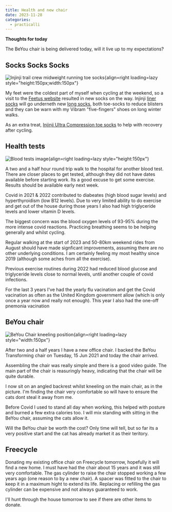 ```yaml
---
title: Health and new chair
date: 2023-11-28
categories:
  - practicalli
---
```


**Thoughts for today**

The BeYou chair is being delivered today, will it live up to my expectations?

<!-- more -->

## Socks Socks Socks

![Injinji trail crew midweight running toe socks](https://feetus.co.uk/wp-content/uploads/2020/11/213170_gra_5-min.png){align=right loading=lazy style="height:150px;width:150px"}

My feet were the coldest part of myself when cycling at the weekend, so a visit to the [Feetus website](https://feetus.co.uk/) resulted in new socks on the way. Injinji [liner socks](https://feetus.co.uk/shop/injinji-liner-lightweight-coolmax-mini-crew-toe-socks-gray/) will go underneth new [long socks](https://feetus.co.uk/shop/injinji-trail-crew-midweight-running-toe-socks-granite/), both toe-socks to reduce blisters and they can be warn with my Vibram "five-fingers" shoes on long winter walks. 

As an extra treat, [Injinji Ultra Compression toe socks](https://feetus.co.uk/shop/injinji-ultra-compression-otc-toe-socks-black/) to help with recovery after cycling.


## Health tests

![Blood tests image](https://www.oncozine.com/wp-content/uploads/2019/05/Fotolia_202377709_Subscription_Monthly_M.jpg){align=right loading=lazy style="height:150px"}

A two and a half hour round trip walk to the hospital for another blood test.  There are closer places to get tested, although they did not have dates available before starting work.  Its a good excuse to get some exercise.  Results should be available early next week.

Covid in 2021 & 2022 contributed to diabeates (high blood sugar levels) and hyperthyroidism (low B12 levels). Due to very limited ability to do exercise and get out of the house during those years I also had high triglyceride levels and lower vitamin D levels.

The biggest concern was the blood oxygen levels of 93-95% during the more intense covid reactions.  Practicing breathing seems to be helping generally and whilst cycling.

Regular walking at the start of 2023 and 50-80km weekend rides from August should have made signficant improvements, assuming there are no other underlying conditions.  I am certainly feeling my most healthy since 2019 (although some aches from all the exercise).

Previous exercise routines during 2022 had reduced blood glucose and triglyceride levels close to normal levels, until another couple of covid infections.

For the last 3 years I've had the yearly flu vacination and get the Covid vacination as often as the United Kingdom government allow (which is only once a year now and really not enough).  This year I also had the one-off pnemonia vacination


## BeYou chair

![BeYou Chair kneeling position](https://github.com/practicalli/graphic-design/blob/live/sustainable-life/beyou-chair-kneeling-position.png?raw=true){align=right loading=lazy style="width:150px"}

After two and a half years I have a new office chair. I backed the BeYou Transforming chair on Tuesday, 15 Jun 2021 and today the chair arrived.

Assembling the chair was really simple and there is a good video guide.  The main part of the chair is reasuringly heavy, indicating that the chair will be quite durable.

I now sit on an angled backrest whilst kneeling on the main chair, as in the picture.  I'm finding the chair very comfortable so will have to ensure the cats dont steal it away from me.

Before Covid I used to stand all day when working, this helped with posture and burned a few extra calories too.  I will mix standing with sitting in the BeYou chair, assuming the cats allow it.

Will the BeYou chair be worth the cost?  Only time will tell, but so far its a very positive start and the cat has already market it as their teritory.


## Freecycle

Donating my existing office chair on Freecycle tomorrow, hopefully it will find a new home.  I must have had the chair about 15 years and it was still very comfortable.  The gas cylinder to raise the chair stopped working a few years ago (one reason to by a new chair).  A spacer was fitted to the chair to keep it in a maximum hight to extend its life.  Replacing or refilling the gas cylinder can be expensive and not always guaranteed to work. 

I'll hunt through the house tomorrow to see if there are other items to donate.

